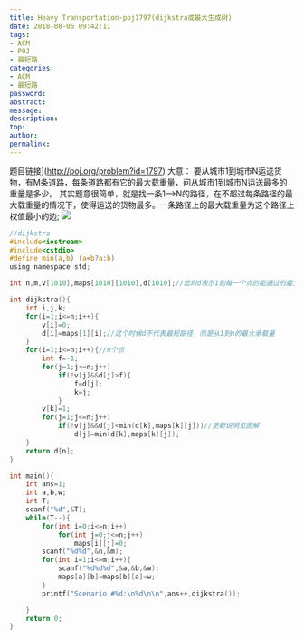 ```yaml
---
title: Heavy Transportation-poj1797(dijkstra或最大生成树)
date: 2018-08-06 09:42:11
tags:
- ACM
- POJ
- 最短路
categories:
- ACM
- 最短路
password:
abstract:
message:
description:
top:
author:
permalink:
---
```


题目链接](http://poj.org/problem?id=1797)
大意：
要从城市1到城市N运送货物，有M条道路，每条道路都有它的最大载重量，问从城市1到城市N运送最多的重量是多少。
其实题意很简单，就是找一条1-->N的路径，在不超过每条路径的最大载重量的情况下，使得运送的货物最多。一条路径上的最大载重量为这个路径上权值最小的边;
![](:category/poj1797/更新.jpg)
<!--more-->
```c
//dijkstra
#include<iostream>
#include<cstdio>
#define min(a,b) (a<b?a:b)
using namespace std;

int n,m,v[1010],maps[1010][1010],d[1010];//此时d表示1到每一个点的能通过的最大的重量

int dijkstra(){
    int i,j,k;
    for(i=1;i<=n;i++){
        v[i]=0;
        d[i]=maps[1][i];//这个时候d不代表最短路径，而是从1到n的最大承载量
    }
    for(i=1;i<=n;i++){//n个点
        int f=-1;
        for(j=1;j<=n;j++)
            if(!v[j]&&d[j]>f){
                f=d[j];
                k=j;
            }
        v[k]=1;
        for(j=1;j<=n;j++)
            if(!v[j]&&d[j]<min(d[k],maps[k][j]))//更新说明见图解
                d[j]=min(d[k],maps[k][j]);
    }
    return d[n];
}

int main(){
    int ans=1;
    int a,b,w;
    int T;
    scanf("%d",&T);
    while(T--){
        for(int i=0;i<=n;i++)
			for(int j=0;j<=n;j++)
				maps[i][j]=0;
        scanf("%d%d",&n,&m);
        for(int i=1;i<=m;i++){
            scanf("%d%d%d",&a,&b,&w);
            maps[a][b]=maps[b][a]=w;
        }
        printf("Scenario #%d:\n%d\n\n",ans++,dijkstra());

    }
	return 0;
}

```